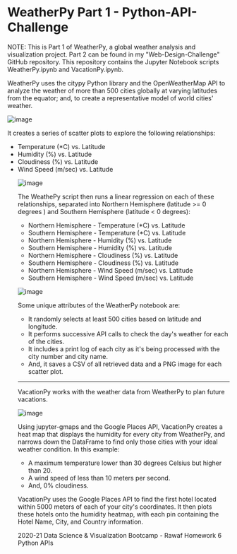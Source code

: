 # WeatherPy Part 1 - Python-API-Challenge
NOTE: This is Part 1 of WeatherPy, a global weather analysis and visualization project. Part 2 can be found in my "Web-Design-Challenge" GitHub repository. This repository contains the Jupyter Notebook scripts WeatherPy.ipynb and VacationPy.ipynb.

WeatherPy uses the citypy Python library and the OpenWeatherMap API to analyze the weather of more than 500 cities globally at varying latitudes from the equator; and, to create a representative model of world cities' weather. 

![image](https://user-images.githubusercontent.com/68246130/114631472-7ac68480-9c71-11eb-9e4e-00a2dc93539f.png)

It creates a series of scatter plots to explore the following relationships:
<ul><li>Temperature (*C) vs. Latitude </li>
<li>Humidity (%) vs. Latitude </li>
<li>Cloudiness (%) vs. Latitude </li>
<li>Wind Speed (m/sec) vs. Latitude </li>

![image](https://user-images.githubusercontent.com/68246130/114631618-caa54b80-9c71-11eb-8cea-251ac0996fe6.png)


The WeathePy script then runs a linear regression on each of these relationships, separated into Northern Hemisphere (latitude >= 0 degrees ) and Southern Hemisphere (latitude < 0 degrees):
<ul><li>Northern Hemisphere - Temperature (*C) vs. Latitude </li>
<li>Southern Hemisphere - Temperature (*C) vs. Latitude </li>
<li>Northern Hemisphere - Humidity (%) vs. Latitude </li>
<li>Southern Hemisphere - Humidity (%) vs. Latitude </li>
<li>Northern Hemisphere - Cloudiness (%) vs. Latitude </li>
<li>Southern Hemisphere - Cloudiness (%) vs. Latitude </li>
<li>Northern Hemisphere - Wind Speed (m/sec) vs. Latitude </li>
<li>Southern Hemisphere - Wind Speed (m/sec) vs. Latitude </li></ul>

![image](https://user-images.githubusercontent.com/68246130/114631861-43a4a300-9c72-11eb-8531-988b8b60109a.png)

Some unique attributes of the WeatherPy notebook are:
<ul><li>It randomly selects at least 500 cities based on latitude and longitude. </li>
<li>It performs successive API calls to check the day's weather for each of the cities. </li>
<li>It includes a print log of each city as it's being processed with the city number and city name. </li>
<li>And, it saves a CSV of all retrieved data and a PNG image for each scatter plot. </li></ul>

---------------------------------------------------------------------

VacationPy works with the weather data from WeatherPy to plan future vacations. 

![image](https://user-images.githubusercontent.com/68246130/114631243-1277a300-9c71-11eb-8949-5f4685dd27d3.png)

Using jupyter-gmaps and the Google Places API, VacationPy creates a heat map that displays the humidity for every city from WeatherPy, and narrows down the DataFrame to find only those cities with your ideal weather condition. In this example:
<ul><li>A maximum temperature lower than 30 degrees Celsius but higher than 20.</li>
  <li>A wind speed of less than 10 meters per second.</li>
  <li>And, 0% cloudiness.</li></ul>

VacationPy uses the Google Places API to find the first hotel located within 5000 meters of each of your city's coordinates. It then plots these hotels onto the humidity heatmap, with each pin containing the Hotel Name, City, and Country information.

2020-21 Data Science & Visualization Bootcamp - Rawaf Homework 6 Python APIs
